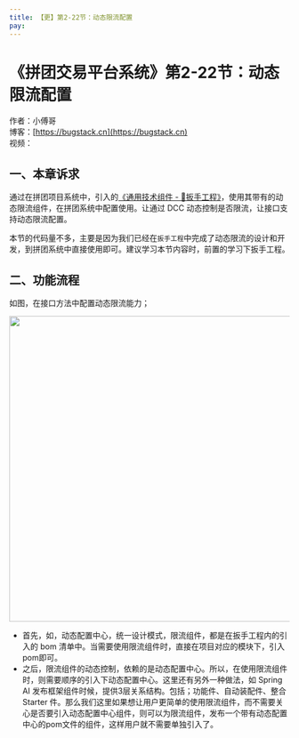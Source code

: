 ```yaml
---
title: 【更】第2-22节：动态限流配置
pay: 
---
```


# 《拼团交易平台系统》第2-22节：动态限流配置

作者：小傅哥
<br/>博客：[https://bugstack.cn](https://bugstack.cn)
<br/>视频：[]()

## 一、本章诉求

通过在拼团项目系统中，引入的[《通用技术组件 - 🔧扳手工程》](https://t.zsxq.com/o7IBm)，使用其带有的动态限流组件，在拼团系统中配置使用。让通过 DCC 动态控制是否限流，让接口支持动态限流配置。

本节的代码量不多，主要是因为我们已经在`扳手工程`中完成了动态限流的设计和开发，到拼团系统中直接使用即可。建议学习本节内容时，前置的学习下扳手工程。

## 二、功能流程

如图，在接口方法中配置动态限流能力；

<div align="center">
    <img src="https://bugstack.cn/images/article/project/group-buy-market/group-buy-market-2-22-01.png" width="550px">
</div>

- 首先，如，动态配置中心，统一设计模式，限流组件，都是在扳手工程内的引入的 bom 清单中。当需要使用限流组件时，直接在项目对应的模块下，引入pom即可。
- 之后，限流组件的动态控制，依赖的是动态配置中心。所以，在使用限流组件时，则需要顺序的引入下动态配置中心。这里还有另外一种做法，如 Spring AI 发布框架组件时候，提供3层关系结构。包括；功能件、自动装配件、整合 Starter 件。那么我们这里如果想让用户更简单的使用限流组件，而不需要关心是否要引入动态配置中心组件，则可以为限流组件，发布一个带有动态配置中心的pom文件的组件，这样用户就不需要单独引入了。

